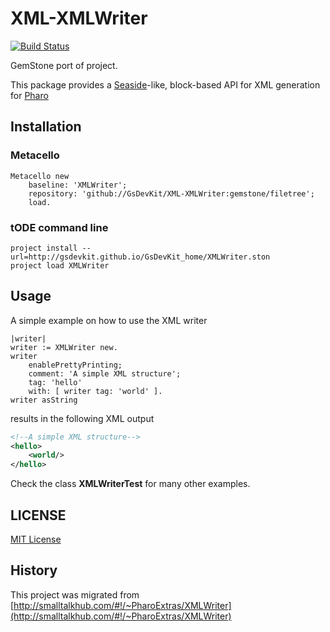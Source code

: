 # XML-XMLWriter

[![Build Status](https://travis-ci.org/GsDevKit/XML-XMLWriter.svg?branch=master)](https://travis-ci.org/GsDevKit/XML-XMLWriter)

GemStone port of project.

This package provides a [Seaside](http://www.seaside.st)-like, block-based API for XML generation for [Pharo](http://www.pharo.org)

## Installation

### Metacello
```smalltalk
Metacello new
	baseline: 'XMLWriter';
	repository: 'github://GsDevKit/XML-XMLWriter:gemstone/filetree';
	load.
```
### tODE command line
```
project install --url=http://gsdevkit.github.io/GsDevKit_home/XMLWriter.ston
project load XMLWriter
```

## Usage

A simple example on how to use the XML writer

```Smalltalk
|writer|
writer := XMLWriter new.
writer 
	enablePrettyPrinting;
	comment: 'A simple XML structure';
	tag: 'hello'
	with: [ writer tag: 'world' ].
writer asString
```

results in the following XML output
```XML
<!--A simple XML structure-->
<hello>
    <world/>
</hello>
```

Check the class **XMLWriterTest** for many other examples.

## LICENSE
[MIT License](LICENSE)

## History
This project was migrated from [http://smalltalkhub.com/#!/~PharoExtras/XMLWriter](http://smalltalkhub.com/#!/~PharoExtras/XMLWriter)
